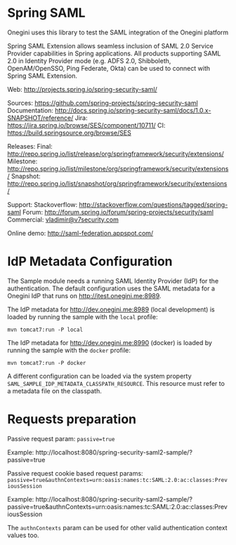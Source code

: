 Spring SAML
====================

Onegini uses this library to test the SAML integration of the Onegini platform

Spring SAML Extension allows seamless inclusion of SAML 2.0 Service Provider capabilities in Spring applications. All products supporting SAML 2.0 in Identity Provider mode (e.g. ADFS 2.0, Shibboleth, OpenAM/OpenSSO, Ping Federate, Okta) can be used to connect with Spring SAML Extension.

Web:
http://projects.spring.io/spring-security-saml/

Sources: https://github.com/spring-projects/spring-security-saml
Documentation: http://docs.spring.io/spring-security-saml/docs/1.0.x-SNAPSHOT/reference/
Jira: https://jira.spring.io/browse/SES/component/10711/
CI: https://build.springsource.org/browse/SES

Releases:
Final: http://repo.spring.io/list/release/org/springframework/security/extensions/
Milestone: http://repo.spring.io/list/milestone/org/springframework/security/extensions/
Snapshot: http://repo.spring.io/list/snapshot/org/springframework/security/extensions/

Support:
Stackoverflow: http://stackoverflow.com/questions/tagged/spring-saml
Forum: http://forum.spring.io/forum/spring-projects/security/saml
Commercial: vladimir@v7security.com

Online demo: http://saml-federation.appspot.com/


IdP Metadata Configuration
==========================

The Sample module needs a running SAML Identity Provider (IdP) for the authentication. The default configuration uses the SAML metadata for a Onegini IdP that 
runs on http://itest.onegini.me:8989. 

The IdP metadata for http://dev.onegini.me:8989 (local development) is loaded by running the sample with the `local` profile:

    mvn tomcat7:run -P local

The IdP metadata for http://dev.onegini.me:8990 (docker) is loaded by running the sample with the `docker` profile:

    mvn tomcat7:run -P docker

A different configuration can be loaded via the system property `SAML_SAMPLE_IDP_METADATA_CLASSPATH_RESOURCE`. This resource must refer to a metadata file on 
the classpath.


Requests preparation
====================

Passive request param: `passive=true`

Example: http://localhost:8080/spring-security-saml2-sample/?passive=true

Passive request cookie based request params: `passive=true&authnContexts=urn:oasis:names:tc:SAML:2.0:ac:classes:PreviousSession`

Example: http://localhost:8080/spring-security-saml2-sample/?passive=true&authnContexts=urn:oasis:names:tc:SAML:2.0:ac:classes:PreviousSession

The `authnContexts` param can be used for other valid authentication context values too.
